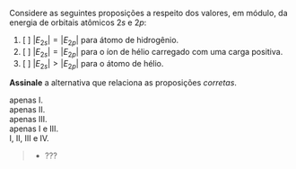 Considere as seguintes proposições a respeito dos valores, em módulo, da energia de orbitais atômicos $2s$ e $2p$:

1. [ ] $|E_{2s}| = |E_{2p}|$ para átomo de hidrogênio.
2. [ ] $|E_{2s}| = |E_{2p}|$ para o íon de hélio carregado com uma carga positiva.
3. [ ] $|E_{2s}| > |E_{2p}|$ para o átomo de hélio.

**Assinale** a alternativa que relaciona as proposições *corretas*.

apenas I.   
apenas II.   
apenas III.   
apenas I e III.   
I, II, III e IV.

> - ???
